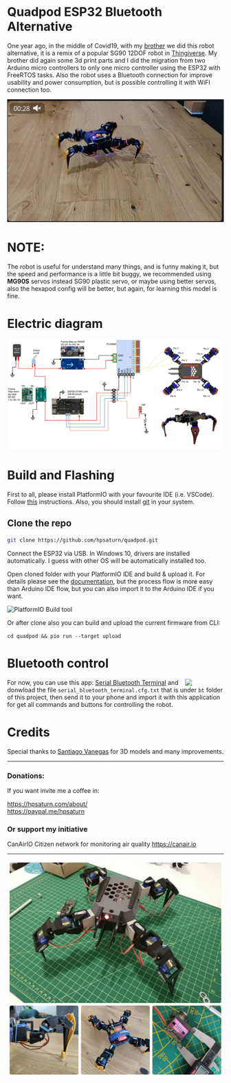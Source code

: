 # Quadpod ESP32 Bluetooth Alternative

One year ago, in the middle of Covid19, with my [brother](https://www.youtube.com/user/svporion/featured) we did this robot alternative, it is a remix of a popular SG90 12DOF robot in [Thingiverse](https://www.thingiverse.com/thing:3122758). My brother did again some 3d print parts and I did the migration from two Arduino micro controllers to only one micro controller using the ESP32 with FreeRTOS tasks. Also the robot uses a Bluetooth connection for improve usability and power consumption, but is possible controlling it with WiFI connection too.

<a href="https://youtu.be/UDZQokIno-8" target="_blank"><img src="images/thumbnail_video.jpg"></a>

# NOTE:

The robot is useful for understand many things, and is funny making it, but the speed and performance is a little bit buggy, we recommended using **MG90S** servos instead SG90 plastic servo, or maybe using better servos, also the hexapod config will be better, but again, for learning this model is fine.

# Electric diagram

<img src="images/electric_diagram.jpg">

# Build and Flashing

First to all, please install PlatformIO with your favourite IDE (i.e. VSCode). Follow [this](https://platformio.org/platformio-ide) instructions. Also, you should install [git](http://git-scm.com/) in your system.

## Clone the repo

```sh
git clone https://github.com/hpsaturn/quadpod.git
```

Connect the ESP32 via USB. In Windows 10, drivers are installed automatically. I guess with other OS will be automatically installed too.

Open cloned folder with your PlatformIO IDE and build & upload it. For details please see the [documentation](https://docs.platformio.org/en/latest/integration/ide/vscode.html#quick-start), but the process flow is more easy than Arduino IDE flow, but you can also import it to the Arduino IDE if you want.

![PlatformIO Build tool](https://docs.platformio.org/en/latest/_images/platformio-ide-vscode-toolbar.png)

Or after clone also you can build and upload the current firmware from CLI:

```shell
cd quadpod && pio run --target upload
```

# Bluetooth control

<img align="right" width="90" src="images/bt_serial_control.jpg">


For now, you can use this app: [Serial Bluetooth Terminal](https://play.google.com/store/apps/details?id=de.kai_morich.serial_bluetooth_terminal) and donwload the file `serial_bluetooth_terminal.cfg.txt` that is under `bt` folder of this project, then send it to your phone and import it with this application for get all commands and buttons for controlling the robot.


# Credits

Special thanks to [Santiago Vanegas](https://www.thingiverse.com/alfazoom/designs) for 3D models and many improvements.

---

### Donations:

If you want invite me a coffee in:  

https://hpsaturn.com/about/  
https://paypal.me/hpsaturn

### Or support my initiative

CanAirIO Citizen network for monitoring air quality https://canair.io

---

<img src="images/collage00.jpg">
